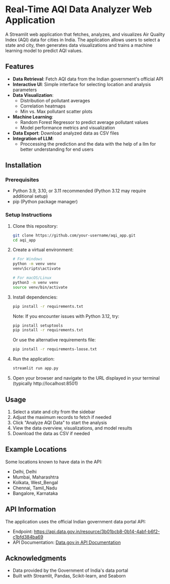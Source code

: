 # Real-Time AQI Data Analyzer Web Application

A Streamlit web application that fetches, analyzes, and visualizes Air Quality Index (AQI) data for cities in India. The application allows users to select a state and city, then generates data visualizations and trains a machine learning model to predict AQI values.

## Features

- **Data Retrieval**: Fetch AQI data from the Indian government's official API
- **Interactive UI**: Simple interface for selecting location and analysis parameters
- **Data Visualization**: 
  - Distribution of pollutant averages 
  - Correlation heatmaps
  - Min vs. Max pollutant scatter plots
- **Machine Learning**: 
  - Random Forest Regressor to predict average pollutant values
  - Model performance metrics and visualization
- **Data Export**: Download analyzed data as CSV files
- **Integration of LLM**:
  - Proccessing the prediction and the data with the help of a llm for better understanding for end users

## Installation

### Prerequisites
- Python 3.9, 3.10, or 3.11 recommended (Python 3.12 may require additional setup)
- pip (Python package manager)

### Setup Instructions

1. Clone this repository:
   ```bash
   git clone https://github.com/your-username/aqi_app.git
   cd aqi_app
   ```

2. Create a virtual environment:
   ```bash
   # For Windows
   python -m venv venv
   venv\Scripts\activate

   # For macOS/Linux
   python3 -m venv venv
   source venv/bin/activate
   ```

3. Install dependencies:
   ```bash
   pip install -r requirements.txt
   ```

   Note: If you encounter issues with Python 3.12, try:
   ```bash
   pip install setuptools
   pip install -r requirements.txt
   ```
   
   Or use the alternative requirements file:
   ```bash
   pip install -r requirements-loose.txt
   ```

4. Run the application:
   ```bash
   streamlit run app.py
   ```

5. Open your browser and navigate to the URL displayed in your terminal (typically http://localhost:8501)

## Usage

1. Select a state and city from the sidebar
2. Adjust the maximum records to fetch if needed
3. Click "Analyze AQI Data" to start the analysis
4. View the data overview, visualizations, and model results
5. Download the data as CSV if needed

## Example Locations

Some locations known to have data in the API:
- Delhi, Delhi
- Mumbai, Maharashtra
- Kolkata, West_Bengal
- Chennai, Tamil_Nadu
- Bangalore, Karnataka

## API Information

The application uses the official Indian government data portal API:
- Endpoint: https://api.data.gov.in/resource/3b01bcb8-0b14-4abf-b6f2-c1bfd384ba69
- API Documentation: [Data.gov.in API Documentation](https://data.gov.in/apis)

## Acknowledgments

- Data provided by the Government of India's data portal
- Built with Streamlit, Pandas, Scikit-learn, and Seaborn
